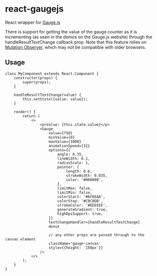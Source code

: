 # react-gaugejs
React wrapper for [Gauge.js](https://bernii.github.io/gauge.js/)

There is support for getting the value of the gauge counter as it is incrementing (as seen in the demos on the Gauge.js website) through the handleResultTextChange callback prop. Note that this feature relies on [Mutation Observer](https://developer.mozilla.org/en-US/docs/Web/API/MutationObserver), which may not be compatible with older browsers.

## Usage
```
class MyComponent extends React.Component {
    constructor(props) {
        super(props);
    }

    handleResultTextChange(value) {
        this.setState({value: value});
    }

    render() {
        return (
            <>
                <p>Value: {this.state.value}</p>
                <Gauge
                    value={750}
                    minValue={0}
                    maxValue={1000}
                    animationSpeed={32}
                    options={{
                        angle: 0.35,
                        lineWidth: 0.1,
                        radiusScale: 1,
                        pointer: {
                            length: 0.6,
                            strokeWidth: 0.035,
                            color: '#000000',
                        },
                        limitMax: false,
                        limitMin: false,
                        colorStart: '#6F6EA0',
                        colorStop: '#C0C0DB',
                        strokeColor: '#EEEEEE',
                        generateGradient: true,
                        highDpiSupport: true,
                    }}
                    textChangeHandler={handleResultTextChange}
                    donut

                    // any other props are passed through to the canvas element
                    className='gauge-canvas'
                    style={{height: '150px'}}
                />
            </>
        );
    }
}
```
